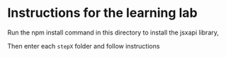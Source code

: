 # Instructions for the learning lab

Run the npm install command in this directory to install the jsxapi library,

Then enter each `stepX` folder and follow instructions